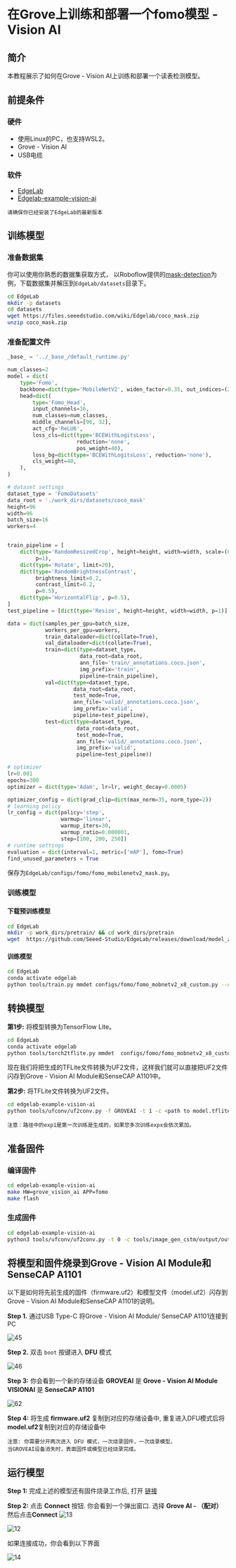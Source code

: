 
# 在Grove上训练和部署一个fomo模型 - Vision AI

## 简介

本教程展示了如何在Grove - Vision AI上训练和部署一个读表检测模型。

## 前提条件

### 硬件
- 使用Linux的PC，也支持WSL2。
- Grove - Vision AI
- USB电缆

### 软件
- [EdgeLab](https://edgelab.readthedocs.io/zh_CN/latest/)
- [Edgelab-example-vision-ai](https://github.com/Seeed-Studio/edgelab-example-vision-ai)

```{注意}
请确保你已经安装了EdgeLab的最新版本
```
## 训练模型
### 准备数据集
你可以使用你熟悉的数据集获取方式， 以Roboflow提供的[mask-detection](https://universe.roboflow.com/compvis-final-project/mask-detection-m3skq)为例，下载数据集并解压到`EdgeLab/datasets`目录下。

```bash
cd EdgeLab
mkdir -p datasets
cd datasets
wget https://files.seeedstudio.com/wiki/Edgelab/coco_mask.zip
unzip coco_mask.zip

```

### 准备配置文件

```python
_base_ = '../_base_/default_runtime.py'

num_classes=2
model = dict(
    type='Fomo',
    backbone=dict(type='MobileNetV2', widen_factor=0.35, out_indices=(2, )),
    head=dict(
        type='Fomo_Head',
        input_channels=16,
        num_classes=num_classes,
        middle_channels=[96, 32],
        act_cfg='ReLU6',
        loss_cls=dict(type='BCEWithLogitsLoss',
                      reduction='none',
                      pos_weight=40),
        loss_bg=dict(type='BCEWithLogitsLoss', reduction='none'),
        cls_weight=40,
    ),
)

# dataset settings
dataset_type = 'FomoDatasets'
data_root = './work_dirs/datasets/coco_mask'
height=96
width=96
batch_size=16
workers=4


train_pipeline = [
    dict(type='RandomResizedCrop', height=height, width=width, scale=(0.90, 1.1),
         p=1),
    dict(type='Rotate', limit=20),
    dict(type='RandomBrightnessContrast',
         brightness_limit=0.2,
         contrast_limit=0.2,
         p=0.5),
    dict(type='HorizontalFlip', p=0.5),
]
test_pipeline = [dict(type='Resize', height=height, width=width, p=1)]

data = dict(samples_per_gpu=batch_size,
            workers_per_gpu=workers,
            train_dataloader=dict(collate=True),
            val_dataloader=dict(collate=True),
            train=dict(type=dataset_type,
                       data_root=data_root,
                       ann_file='train/_annotations.coco.json',
                       img_prefix='train',
                       pipeline=train_pipeline),
            val=dict(type=dataset_type,
                     data_root=data_root,
                     test_mode=True,
                     ann_file='valid/_annotations.coco.json',
                     img_prefix='valid',
                     pipeline=test_pipeline),
            test=dict(type=dataset_type,
                      data_root=data_root,
                      test_mode=True,
                      ann_file='valid/_annotations.coco.json',
                      img_prefix='valid',
                      pipeline=test_pipeline))

# optimizer
lr=0.001
epochs=300
optimizer = dict(type='Adam', lr=lr, weight_decay=0.0005)

optimizer_config = dict(grad_clip=dict(max_norm=35, norm_type=2))
# learning policy
lr_config = dict(policy='step',
                 warmup='linear',
                 warmup_iters=30,
                 warmup_ratio=0.000001,
                 step=[100, 200, 250])
# runtime settings
evaluation = dict(interval=1, metric=['mAP'], fomo=True)
find_unused_parameters = True
```
保存为`EdgeLab/configs/fomo/fomo_mobilenetv2_mask.py`。

### 训练模型

#### 下载预训练模型

```bash
cd EdgeLab
mkdir -p work_dirs/pretrain/ && cd work_dirs/pretrain
wget  https://github.com/Seeed-Studio/EdgeLab/releases/download/model_zoo/fomo_mv2n_96.pth 
```

#### 训练模型

```bash
cd EdgeLab
conda activate edgelab
python tools/train.py mmdet configs/fomo/fomo_mobnetv2_x8_custom.py --cfg-options total_epochs=50 load_from=./work_dirs/pretrain/fomo_mv2n_96.pth 
```


## 转换模型

**第1步:** 将模型转换为TensorFlow Lite。

```bash
cd EdgeLab
conda activate edgelab
python tools/torch2tflite.py mmdet  configs/fomo/fomo_mobnetv2_x8_custom.py --weights work_dirs/fomo_mobnetv2_x8_custom/exp1/latest.pth --tflite_type int8 
```

现在我们将把生成的TFLite文件转换为UF2文件，这样我们就可以直接把UF2文件闪存到Grove - Vision AI Module和SenseCAP A1101中。

**第2步:** 将TFLite文件转换为UF2文件。

```bash
cd edgelab-example-vision-ai
python tools/ufconv/uf2conv.py -f GROVEAI -t 1 -c <path to model.tflite> -o model.uf2
```

```{note}
注意：路径中的exp1是第一次训练是生成的，如果您多次训练expx会依次累加。
```

## 准备固件

### 编译固件

```bash
cd edgelab-example-vision-ai
make HW=grove_vision_ai APP=fomo
make flash
```
### 生成固件

```bash
cd edgelab-example-vision-ai
python3 tools/ufconv/uf2conv.py -t 0 -c tools/image_gen_cstm/output/output.img -o firmware.uf2
```

## 将模型和固件烧录到Grove - Vision AI Module和SenseCAP A1101

以下是如何将先前生成的固件（firmware.uf2）和模型文件（model.uf2）闪存到Grove - Vision AI Module和SenseCAP A1101的说明。


**Step 1.** 通过USB Type-C 将Grove - Vision AI Module/ SenseCAP A1101连接到PC

![45](../_static/vision_ai/images/45.png)

**Step 2.** 双击 `boot` 按键进入 **DFU** 模式

![46](../_static/vision_ai/images/46.png)

**Step 3:** 你会看到一个新的存储设备 **GROVEAI** 是 **Grove - Vision AI Module** **VISIONAI** 是 **SenseCAP A1101**

![62](../_static/vision_ai/images/62.jpg)

**Step 4:** 将生成 **firmware.uf2** 复制到对应的存储设备中, 重复进入DFU模式后将 **model.uf2**复制到对应的存储设备中

```note
注意: 你需要分开两次进入 DFU 模式，一次烧录固件，一次烧录模型。
当GROVEAI设备消失时，表面固件或模型已经烧录完成。
```


## 运行模型
**Step 1:** 完成上述的模型还有固件烧录工作后, 打开 [链接](https://files.seeedstudio.com/grove_ai_vision/index.html)
        
**Step 2:** 点击 **Connect** 按钮. 你会看到一个弹出窗口. 选择 **Grove AI - （配对）** 然后点击**Connect**
![13](../_static/vision_ai/images/13.jpg)   
        
![12](../_static/vision_ai/images/12.png)
        
如果连接成功，你会看到以下界面
        
![14](../_static/vision_ai/images/14.png)
        
